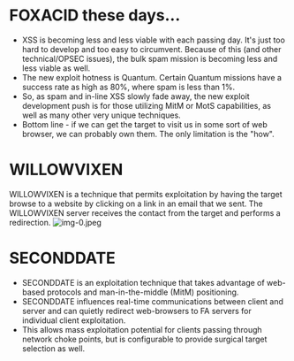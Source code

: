 # FOXACID these days... 

- XSS is becoming less and less viable with each passing day. It's just too hard to develop and too easy to circumvent. Because of this (and other technical/OPSEC issues), the bulk spam mission is becoming less and less viable as well.
- The new exploit hotness is Quantum. Certain Quantum missions have a success rate as high as $80 \%$, where spam is less than $1 \%$.
- So, as spam and in-line XSS slowly fade away, the new exploit development push is for those utilizing MitM or MotS capabilities, as well as many other very unique techniques.
- Bottom line - if we can get the target to visit us in some sort of web browser, we can probably own them. The only limitation is the "how".
# WILLOWVIXEN 

WILLOWVIXEN is a technique that permits exploitation by having the target browse to a website by clicking on a link in an email that we sent. The WILLOWVIXEN server receives the contact from the target and performs a redirection.
![img-0.jpeg](img-0.jpeg)
# SECONDDATE 

- SECONDDATE is an exploitation technique that takes advantage of web-based protocols and man-in-the-middle (MitM) positioning.
- SECONDDATE influences real-time communications between client and server and can quietly redirect web-browsers to FA servers for individual client exploitation.
- This allows mass exploitation potential for clients passing through network choke points, but is configurable to provide surgical target selection as well.
